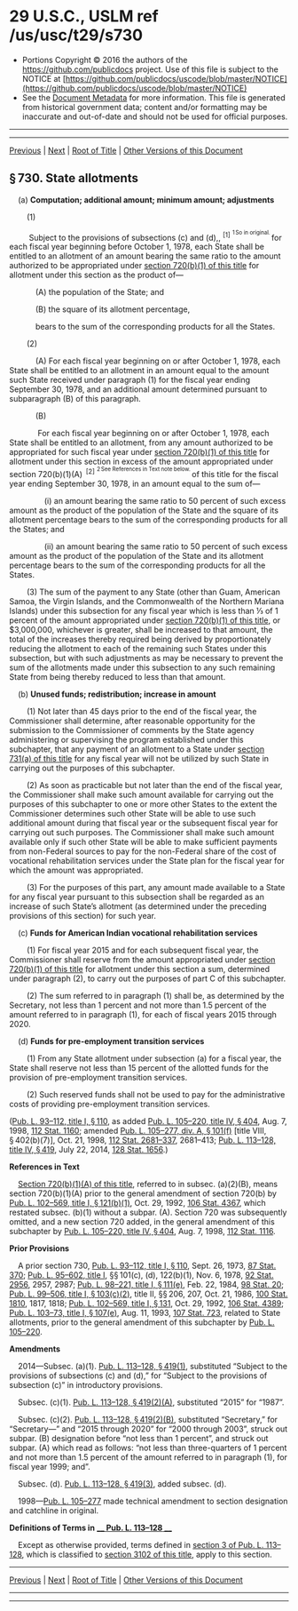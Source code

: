 ---
---

# 29 U.S.C., USLM ref /us/usc/t29/s730

* Portions Copyright © 2016 the authors of the https://github.com/publicdocs project.
  Use of this file is subject to the NOTICE at [https://github.com/publicdocs/uscode/blob/master/NOTICE](https://github.com/publicdocs/uscode/blob/master/NOTICE)
* See the [Document Metadata](././../../../../../..//README.md) for more information.
  This file is generated from historical government data; content and/or formatting may be inaccurate and out-of-date and should not be used for official purposes.

----------
----------

[Previous](./../../../../../..//us/usc/t29/ch16/schI/ptB/m__us_usc_t29_ch16_schI_ptB.md) | [Next](./../../../../../..//us/usc/t29/ch16/schI/ptB/m__us_usc_t29_s731.md) | [Root of Title](./../../../../../../) | [Other Versions of this Document](https://publicdocs.github.io/go/links?ns=uslm&ref=%2Fus%2Fusc%2Ft29%2Fs730)

## § 730. State allotments

    (a) __Computation; additional amount; minimum amount; adjustments__ 

        (1)

         Subject to the provisions of subsections (c) and (d),, <sup>\[1\]</sup>  <sup><sup> 1 So in original. </sup></sup>  for each fiscal year beginning before October 1, 1978, each State shall be entitled to an allotment of an amount bearing the same ratio to the amount authorized to be appropriated under [section 720(b)(1) of this title][/us/usc/t29/s720/b/1] for allotment under this section as the product of—

            (A) the population of the State; and

            (B) the square of its allotment percentage,

            bears to the sum of the corresponding products for all the States.

        (2)

            (A) For each fiscal year beginning on or after October 1, 1978, each State shall be entitled to an allotment in an amount equal to the amount such State received under paragraph (1) for the fiscal year ending September 30, 1978, and an additional amount determined pursuant to subparagraph (B) of this paragraph.

            (B)

             For each fiscal year beginning on or after October 1, 1978, each State shall be entitled to an allotment, from any amount authorized to be appropriated for such fiscal year under [section 720(b)(1) of this title][/us/usc/t29/s720/b/1] for allotment under this section in excess of the amount appropriated under section 720(b)(1)(A)  <sup>\[2\]</sup>  <sup><sup> 2 See References in Text note below. </sup></sup>  of this title for the fiscal year ending September 30, 1978, in an amount equal to the sum of—

                (i) an amount bearing the same ratio to 50 percent of such excess amount as the product of the population of the State and the square of its allotment percentage bears to the sum of the corresponding products for all the States; and

                (ii) an amount bearing the same ratio to 50 percent of such excess amount as the product of the population of the State and its allotment percentage bears to the sum of the corresponding products for all the States.

        (3) The sum of the payment to any State (other than Guam, American Samoa, the Virgin Islands, and the Commonwealth of the Northern Mariana Islands) under this subsection for any fiscal year which is less than ⅓ of 1 percent of the amount appropriated under [section 720(b)(1) of this title][/us/usc/t29/s720/b/1], or $3,000,000, whichever is greater, shall be increased to that amount, the total of the increases thereby required being derived by proportionately reducing the allotment to each of the remaining such States under this subsection, but with such adjustments as may be necessary to prevent the sum of the allotments made under this subsection to any such remaining State from being thereby reduced to less than that amount.

    (b) __Unused funds; redistribution; increase in amount__ 

        (1) Not later than 45 days prior to the end of the fiscal year, the Commissioner shall determine, after reasonable opportunity for the submission to the Commissioner of comments by the State agency administering or supervising the program established under this subchapter, that any payment of an allotment to a State under [section 731(a) of this title][/us/usc/t29/s731/a] for any fiscal year will not be utilized by such State in carrying out the purposes of this subchapter.

        (2) As soon as practicable but not later than the end of the fiscal year, the Commissioner shall make such amount available for carrying out the purposes of this subchapter to one or more other States to the extent the Commissioner determines such other State will be able to use such additional amount during that fiscal year or the subsequent fiscal year for carrying out such purposes. The Commissioner shall make such amount available only if such other State will be able to make sufficient payments from non-Federal sources to pay for the non-Federal share of the cost of vocational rehabilitation services under the State plan for the fiscal year for which the amount was appropriated.

        (3) For the purposes of this part, any amount made available to a State for any fiscal year pursuant to this subsection shall be regarded as an increase of such State’s allotment (as determined under the preceding provisions of this section) for such year.

    (c) __Funds for American Indian vocational rehabilitation services__ 

        (1) For fiscal year 2015 and for each subsequent fiscal year, the Commissioner shall reserve from the amount appropriated under [section 720(b)(1) of this title][/us/usc/t29/s720/b/1] for allotment under this section a sum, determined under paragraph (2), to carry out the purposes of part C of this subchapter.

        (2) The sum referred to in paragraph (1) shall be, as determined by the Secretary, not less than 1 percent and not more than 1.5 percent of the amount referred to in paragraph (1), for each of fiscal years 2015 through 2020.

    (d) __Funds for pre-employment transition services__ 

        (1) From any State allotment under subsection (a) for a fiscal year, the State shall reserve not less than 15 percent of the allotted funds for the provision of pre-employment transition services.

        (2) Such reserved funds shall not be used to pay for the administrative costs of providing pre-employment transition services.

([Pub. L. 93–112, title I, § 110][/us/pl/93/112/s110], as added [Pub. L. 105–220, title IV, § 404][/us/pl/105/220/s404], Aug. 7, 1998, [112 Stat. 1160][/us/stat/112/1160]; amended [Pub. L. 105–277, div. A, § 101(f)][/us/pl/105/277/s101/f] \[title VIII, § 402(b)(7)\], Oct. 21, 1998, [112 Stat. 2681–337][/us/stat/112/2681-337], 2681–413; [Pub. L. 113–128, title IV, § 419][/us/pl/113/128/s419], July 22, 2014, [128 Stat. 1656][/us/stat/128/1656].)

 __References in Text__ 

    [Section 720(b)(1)(A) of this title][/us/usc/t29/s720/b/1/A], referred to in subsec. (a)(2)(B), means section 720(b)(1)(A) prior to the general amendment of section 720(b) by [Pub. L. 102–569, title I, § 121(b)(1)][/us/pl/102/569/s121/b/1], Oct. 29, 1992, [106 Stat. 4367][/us/stat/106/4367], which restated subsec. (b)(1) without a subpar. (A). Section 720 was subsequently omitted, and a new section 720 added, in the general amendment of this subchapter by [Pub. L. 105–220, title IV, § 404][/us/pl/105/220/s404], Aug. 7, 1998, [112 Stat. 1116][/us/stat/112/1116].

 __Prior Provisions__ 

    A prior section 730, [Pub. L. 93–112, title I, § 110][/us/pl/93/112/s110], Sept. 26, 1973, [87 Stat. 370][/us/stat/87/370]; [Pub. L. 95–602, title I][/us/pl/95/602], §§ 101(c), (d), 122(b)(1), Nov. 6, 1978, [92 Stat. 2956][/us/stat/92/2956], 2957, 2987; [Pub. L. 98–221, title I, § 111(e)][/us/pl/98/221/s111/e], Feb. 22, 1984, [98 Stat. 20][/us/stat/98/20]; [Pub. L. 99–506, title I, § 103(c)(2)][/us/pl/99/506/s103/c/2], title II, §§ 206, 207, Oct. 21, 1986, [100 Stat. 1810][/us/stat/100/1810], 1817, 1818; [Pub. L. 102–569, title I, § 131][/us/pl/102/569/s131], Oct. 29, 1992, [106 Stat. 4389][/us/stat/106/4389]; [Pub. L. 103–73, title I, § 107(e)][/us/pl/103/73/s107/e], Aug. 11, 1993, [107 Stat. 723][/us/stat/107/723], related to State allotments, prior to the general amendment of this subchapter by [Pub. L. 105–220][/us/pl/105/220].

 __Amendments__ 

    2014—Subsec. (a)(1). [Pub. L. 113–128, § 419(1)][/us/pl/113/128/s419/1], substituted “Subject to the provisions of subsections (c) and (d),” for “Subject to the provisions of subsection (c)” in introductory provisions.

    Subsec. (c)(1). [Pub. L. 113–128, § 419(2)(A)][/us/pl/113/128/s419/2/A], substituted “2015” for “1987”.

    Subsec. (c)(2). [Pub. L. 113–128, § 419(2)(B)][/us/pl/113/128/s419/2/B], substituted “Secretary,” for “Secretary—” and “2015 through 2020” for “2000 through 2003”, struck out subpar. (B) designation before “not less than 1 percent”, and struck out subpar. (A) which read as follows: “not less than three-quarters of 1 percent and not more than 1.5 percent of the amount referred to in paragraph (1), for fiscal year 1999; and”.

    Subsec. (d). [Pub. L. 113–128, § 419(3)][/us/pl/113/128/s419/3], added subsec. (d).

    1998—[Pub. L. 105–277][/us/pl/105/277] made technical amendment to section designation and catchline in original.

 __Definitions of Terms in__  __[__  __Pub. L. 113–128__  __][/us/pl/113/128]__ 

    Except as otherwise provided, terms defined in [section 3 of Pub. L. 113–128][/us/pl/113/128/s3], which is classified to [section 3102 of this title][/us/usc/t29/s3102], apply to this section.

----------

[Previous](./../../../../../..//us/usc/t29/ch16/schI/ptB/m__us_usc_t29_ch16_schI_ptB.md) | [Next](./../../../../../..//us/usc/t29/ch16/schI/ptB/m__us_usc_t29_s731.md) | [Root of Title](./../../../../../../) | [Other Versions of this Document](https://publicdocs.github.io/go/links?ns=uslm&ref=%2Fus%2Fusc%2Ft29%2Fs730)

----------
----------

[/us/usc/t29/s720/b/1]: https://publicdocs.github.io/go/links?ns=uslm&ref=%2Fus%2Fusc%2Ft29%2Fs720%2Fb%2F1
[/us/usc/t29/s720/b/1]: https://publicdocs.github.io/go/links?ns=uslm&ref=%2Fus%2Fusc%2Ft29%2Fs720%2Fb%2F1
[/us/usc/t29/s720/b/1]: https://publicdocs.github.io/go/links?ns=uslm&ref=%2Fus%2Fusc%2Ft29%2Fs720%2Fb%2F1
[/us/usc/t29/s731/a]: https://publicdocs.github.io/go/links?ns=uslm&ref=%2Fus%2Fusc%2Ft29%2Fs731%2Fa
[/us/usc/t29/s720/b/1]: https://publicdocs.github.io/go/links?ns=uslm&ref=%2Fus%2Fusc%2Ft29%2Fs720%2Fb%2F1
[/us/pl/93/112/s110]: https://publicdocs.github.io/go/links?ns=uslm&ref=%2Fus%2Fpl%2F93%2F112%2Fs110
[/us/pl/105/220/s404]: https://publicdocs.github.io/go/links?ns=uslm&ref=%2Fus%2Fpl%2F105%2F220%2Fs404
[/us/stat/112/1160]: https://publicdocs.github.io/go/links?ns=uslm&ref=%2Fus%2Fstat%2F112%2F1160
[/us/pl/105/277/s101/f]: https://publicdocs.github.io/go/links?ns=uslm&ref=%2Fus%2Fpl%2F105%2F277%2Fs101%2Ff
[/us/stat/112/2681-337]: https://publicdocs.github.io/go/links?ns=uslm&ref=%2Fus%2Fstat%2F112%2F2681-337
[/us/pl/113/128/s419]: https://publicdocs.github.io/go/links?ns=uslm&ref=%2Fus%2Fpl%2F113%2F128%2Fs419
[/us/stat/128/1656]: https://publicdocs.github.io/go/links?ns=uslm&ref=%2Fus%2Fstat%2F128%2F1656
[/us/usc/t29/s720/b/1/A]: https://publicdocs.github.io/go/links?ns=uslm&ref=%2Fus%2Fusc%2Ft29%2Fs720%2Fb%2F1%2FA
[/us/pl/102/569/s121/b/1]: https://publicdocs.github.io/go/links?ns=uslm&ref=%2Fus%2Fpl%2F102%2F569%2Fs121%2Fb%2F1
[/us/stat/106/4367]: https://publicdocs.github.io/go/links?ns=uslm&ref=%2Fus%2Fstat%2F106%2F4367
[/us/pl/105/220/s404]: https://publicdocs.github.io/go/links?ns=uslm&ref=%2Fus%2Fpl%2F105%2F220%2Fs404
[/us/stat/112/1116]: https://publicdocs.github.io/go/links?ns=uslm&ref=%2Fus%2Fstat%2F112%2F1116
[/us/pl/93/112/s110]: https://publicdocs.github.io/go/links?ns=uslm&ref=%2Fus%2Fpl%2F93%2F112%2Fs110
[/us/stat/87/370]: https://publicdocs.github.io/go/links?ns=uslm&ref=%2Fus%2Fstat%2F87%2F370
[/us/pl/95/602]: https://publicdocs.github.io/go/links?ns=uslm&ref=%2Fus%2Fpl%2F95%2F602
[/us/stat/92/2956]: https://publicdocs.github.io/go/links?ns=uslm&ref=%2Fus%2Fstat%2F92%2F2956
[/us/pl/98/221/s111/e]: https://publicdocs.github.io/go/links?ns=uslm&ref=%2Fus%2Fpl%2F98%2F221%2Fs111%2Fe
[/us/stat/98/20]: https://publicdocs.github.io/go/links?ns=uslm&ref=%2Fus%2Fstat%2F98%2F20
[/us/pl/99/506/s103/c/2]: https://publicdocs.github.io/go/links?ns=uslm&ref=%2Fus%2Fpl%2F99%2F506%2Fs103%2Fc%2F2
[/us/stat/100/1810]: https://publicdocs.github.io/go/links?ns=uslm&ref=%2Fus%2Fstat%2F100%2F1810
[/us/pl/102/569/s131]: https://publicdocs.github.io/go/links?ns=uslm&ref=%2Fus%2Fpl%2F102%2F569%2Fs131
[/us/stat/106/4389]: https://publicdocs.github.io/go/links?ns=uslm&ref=%2Fus%2Fstat%2F106%2F4389
[/us/pl/103/73/s107/e]: https://publicdocs.github.io/go/links?ns=uslm&ref=%2Fus%2Fpl%2F103%2F73%2Fs107%2Fe
[/us/stat/107/723]: https://publicdocs.github.io/go/links?ns=uslm&ref=%2Fus%2Fstat%2F107%2F723
[/us/pl/105/220]: https://publicdocs.github.io/go/links?ns=uslm&ref=%2Fus%2Fpl%2F105%2F220
[/us/pl/113/128/s419/1]: https://publicdocs.github.io/go/links?ns=uslm&ref=%2Fus%2Fpl%2F113%2F128%2Fs419%2F1
[/us/pl/113/128/s419/2/A]: https://publicdocs.github.io/go/links?ns=uslm&ref=%2Fus%2Fpl%2F113%2F128%2Fs419%2F2%2FA
[/us/pl/113/128/s419/2/B]: https://publicdocs.github.io/go/links?ns=uslm&ref=%2Fus%2Fpl%2F113%2F128%2Fs419%2F2%2FB
[/us/pl/113/128/s419/3]: https://publicdocs.github.io/go/links?ns=uslm&ref=%2Fus%2Fpl%2F113%2F128%2Fs419%2F3
[/us/pl/105/277]: https://publicdocs.github.io/go/links?ns=uslm&ref=%2Fus%2Fpl%2F105%2F277
[/us/pl/113/128]: https://publicdocs.github.io/go/links?ns=uslm&ref=%2Fus%2Fpl%2F113%2F128
[/us/pl/113/128/s3]: https://publicdocs.github.io/go/links?ns=uslm&ref=%2Fus%2Fpl%2F113%2F128%2Fs3
[/us/usc/t29/s3102]: https://publicdocs.github.io/go/links?ns=uslm&ref=%2Fus%2Fusc%2Ft29%2Fs3102


